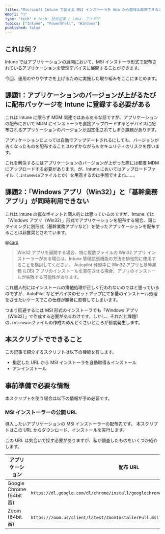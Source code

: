 ```yaml
---
title: "Microsoft Intune で使える MSI インストーラを Web から取得＆展開できるスクリプトを作った"
emoji: "📘"
type: "tech" # tech: 技術記事 / idea: アイデア
topics: ["Intune", "PowerShell", "Windows"]
published: false
---
```


## これは何？

Intune ではアプリケーションの展開において、MSI インストーラ形式で配布されているアプリケーションを管理デバイスに展開することができます。

今回、運用のやりやすさを上げるために実施した取り組みをここにまとめます。

## 課題1：アプリケーションのバージョンが上がるたびに配布パッケージを Intune に登録する必要がある

これは Intune に限らず MDM 関連ではあるあるな話ですが、アプリケーションの配布において MDM にインストーラを直接アップロードするとデバイスに配布されるアプリケーションのバージョンが固定化されてしまう課題があります。

アプリケーションによっては自動でアップデートされるにしても、バージョンが古くなったものを配布することはわずかながらもセキュリティのリスクを伴います。

これを解決するにはアプリケーションのバージョンが上がった際には都度 MDM にアップロードする必要があります。が、Intune においてはアップロードファイル（`.intunewin`ファイルとか）を用意するのは手間ですよね……。

## 課題2：「Windows アプリ（Win32）」と「基幹業務アプリ」が同時利用できない

これは Intune の罠なポイントと個人的には思っているのですが、Intune では「Windows アプリ（Win32）」形式でアプリケーションを配布する場合、同じタイミングに別形式（基幹業務アプリなど）を使ったアプリケーションを配布することは非推奨とされています。

@[card](https://learn.microsoft.com/ja-jp/mem/intune/apps/apps-win32-troubleshoot)

> Win32 アプリを展開する場合、特に複数ファイルの Win32 アプリ インストーラーがある場合は、Intune 管理拡張機能の方法を排他的に使用することを検討してください。 Autopilot 登録中に Win32 アプリと基幹業務 (LOB) アプリのインストールを混在させる場合、アプリのインストールが失敗する可能性があります。

これ個人的にはインストールの排他処理が正しく行われないのではと思っているのですが、AutoPilot などデバイスのセットアップにて多量のインストール処理をさせたいケースでこの仕様が顕著に影響してしまいます。

つまり回避するには MSI 形式のインストーラでも「Windows アプリ（Win32）」で作成する必要があるわけです。しかし、それだと課題1の`.intunewin`ファイルの作成のめんどくさいところが都度発生します。

## 本スクリプトでできること

この記事で紹介するスクリプトは以下の機能を有します。

- 指定した URL から MSI インストーラを自動取得＆インストール
- アンインストール

## 事前準備で必要な情報

本スクリプトを使う場合は以下の情報が予め必要です。

### MSI インストーラーの公開 URL

導入したいアプリケーションの MSI インストーラーの配布先です。
本スクリプトはこの URL からダウンロード、インストールを実行します。

この URL は気合いで探す必要がありますが、私が調査したものをいくつか紹介します。

|アプリケーション|配布 URL|
|----|----|
|Google Chrome (64bit番)|```https://dl.google.com/dl/chrome/install/googlechromestandaloneenterprise64.msi```|
|Zoom (64bit番)|```https://zoom.us/client/latest/ZoomInstallerFull.msi?archType=x64```|
